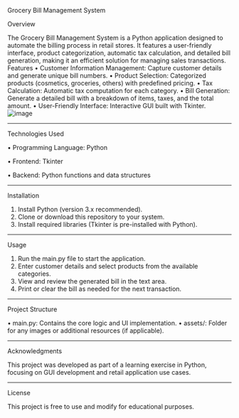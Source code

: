 Grocery Bill Management System


Overview


The Grocery Bill Management System is a Python application designed to automate the billing process in retail stores. It features a user-friendly interface, product categorization, automatic tax calculation, and detailed bill generation, making it an efficient solution for managing sales transactions.
Features
•	Customer Information Management: Capture customer details and generate unique bill numbers.
•	Product Selection: Categorized products (cosmetics, groceries, others) with predefined pricing.
•	Tax Calculation: Automatic tax computation for each category.
•	Bill Generation: Generate a detailed bill with a breakdown of items, taxes, and the total amount.
•	User-Friendly Interface: Interactive GUI built with Tkinter.
![image](https://github.com/user-attachments/assets/fd0e36e1-f393-4480-9c1e-aa48800f2ad4)

________________________________________
Technologies Used


•	Programming Language: Python


•	Frontend: Tkinter


•	Backend: Python functions and data structures
________________________________________
Installation


1.	Install Python (version 3.x recommended).
2.	Clone or download this repository to your system.
3.	Install required libraries (Tkinter is pre-installed with Python).
________________________________________
Usage


1.	Run the main.py file to start the application.
2.	Enter customer details and select products from the available categories.
3.	View and review the generated bill in the text area.
4.	Print or clear the bill as needed for the next transaction.
________________________________________
Project Structure


•	main.py: Contains the core logic and UI implementation.
•	assets/: Folder for any images or additional resources (if applicable).
________________________________________
Acknowledgments


This project was developed as part of a learning exercise in Python, focusing on GUI development and retail application use cases.
________________________________________
License


This project is free to use and modify for educational purposes.

